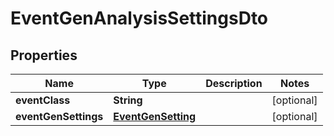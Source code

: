 

# EventGenAnalysisSettingsDto


## Properties

| Name | Type | Description | Notes |
|------------ | ------------- | ------------- | -------------|
|**eventClass** | **String** |  |  [optional] |
|**eventGenSettings** | [**EventGenSetting**](EventGenSetting.md) |  |  [optional] |



